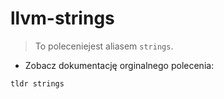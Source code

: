 # llvm-strings

> To poleceniejest aliasem `strings`.

- Zobacz dokumentację orginalnego polecenia:

`tldr strings`
